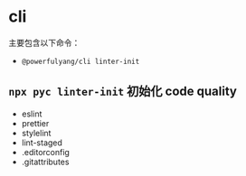 # cli

主要包含以下命令：
+ `@powerfulyang/cli linter-init`

## `npx pyc linter-init`  初始化 code quality
+ eslint
+ prettier
+ stylelint
+ lint-staged
+ .editorconfig
+ .gitattributes
